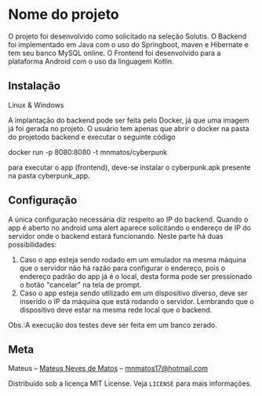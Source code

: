 # Nome do projeto

O projeto foi desenvolvido como solicitado na seleção Solutis. 
O Backend foi implementado em Java com o uso do Springboot, maven e Hibernate e tem seu banco MySQL online.
O Frontend foi desenvolvido para a plataforma Android com o uso da linguagem Kotlin.

## Instalação
Linux & Windows

A implantação do backend pode ser feita pelo Docker, já que uma imagem já foi gerada no projeto.
O usuário tem apenas que abrir o docker na pasta do projetodo backend e executar o seguinte código

docker run -p 8080:8080 -t mnmatos/cyberpunk

para executar o app (frontend), deve-se instalar o cyberpunk.apk presente na pasta cyberpunk_app.

## Configuração
A única configuração necessária diz respeito ao IP do backend. Quando o app é aberto no android uma
alert aparece solicitando o endereço de IP do servidor onde o backend estará funcionando. 
Neste parte há duas possibilidades:
1. Caso o app esteja sendo rodado em um emulador na mesma máquina que o servidor não há razão para
configurar o endereço, pois o endereço padrão do app já é o local, desta forma pode ser pressionado 
o botão "cancelar" na tela de prompt.
2. Caso o app esteja sendo utilizado em um dispositivo diverso, deve ser inserido o IP da máquina que 
está rodando o servidor. Lembrando que o dispositivo deve estar na mesma rede local que o backend.

Obs.:A execução dos testes deve ser feita em um banco zerado.

## Meta
Mateus – [Mateus Neves de Matos](https://www.linkedin.com/in/mateus-matos-b4412864/) – mnmatos17@hotmail.com

Distribuído sob a licença MIT License. Veja `LICENSE` para mais informações.